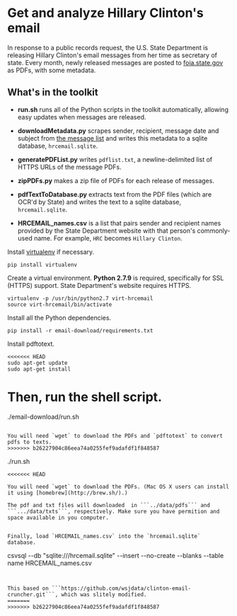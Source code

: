 # Get and analyze Hillary Clinton's email

In response to a public records request, the U.S. State Department is releasing Hillary Clinton's email messages from her time as secretary of state. Every month, newly released messages are posted to [foia.state.gov](https://foia.state.gov/) as PDFs, with some metadata.

## What's in the toolkit
* **run.sh** runs all of the Python scripts in the toolkit automatically, allowing easy updates when messages are released.

* **downloadMetadata.py** scrapes sender, recipient, message date and subject from [the message list](https://foia.state.gov/Search/Results.aspx?collection=Clinton_Email) and writes this metadata to a sqlite database, `hrcemail.sqlite`.
* **generatePDFList.py** writes `pdflist.txt`, a newline-delimited list of HTTPS URLs of the message PDFs.
* **zipPDFs.py** makes a zip file of PDFs for each release of messages.
* **pdfTextToDatabase.py** extracts text from the PDF files (which are OCR'd by State) and writes the text to a sqlite database, `hrcemail.sqlite`.

* **HRCEMAIL_names.csv** is a list that pairs sender and recipient names provided by the State Department website with that person's commonly-used name. For example, `HRC` becomes `Hillary Clinton`.


Install [virtualenv](http://docs.python-guide.org/en/latest/dev/virtualenvs/) if necessary.
```
pip install virtualenv
```

Create a virtual environment. **Python 2.7.9** is required, specifically for SSL (HTTPS) support. State Department's website requires HTTPS.
```
virtualenv -p /usr/bin/python2.7 virt-hrcemail
source virt-hrcemail/bin/activate
```

Install all the Python dependencies. 
```
pip install -r email-download/requirements.txt
```

Install pdftotext.
```
<<<<<<< HEAD
sudo apt-get update
sudo apt-get install

```

Then, run the shell script.
=======
./email-download/run.sh
```

You will need `wget` to download the PDFs and `pdftotext` to convert pdfs to texts.
>>>>>>> b26227904c86eea74a0255fef9adafdf1f848587

```
./run.sh
```
<<<<<<< HEAD

You will need `wget` to download the PDFs. (Mac OS X users can install it using [homebrew](http://brew.sh/).)

The pdf and txt files will downloaded  in ```../data/pdfs``` and ```.../data/txts```, respectively. Make sure you have permition and space available in you computer.


Finally, load `HRCEMAIL_names.csv` into the `hrcemail.sqlite` database.
```
csvsql --db "sqlite:///hrcemail.sqlite" --insert --no-create --blanks --table name  HRCEMAIL_names.csv 
```


This based on ```https://github.com/wsjdata/clinton-email-cruncher.git```, which was slitely modified.
=======
>>>>>>> b26227904c86eea74a0255fef9adafdf1f848587
